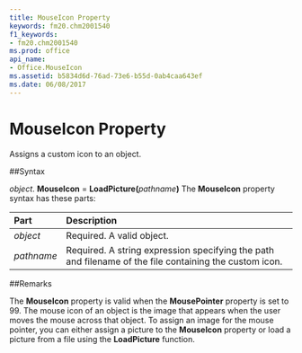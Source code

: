 ```yaml
---
title: MouseIcon Property
keywords: fm20.chm2001540
f1_keywords:
- fm20.chm2001540
ms.prod: office
api_name:
- Office.MouseIcon
ms.assetid: b5834d6d-76ad-73e6-b55d-0ab4caa643ef
ms.date: 06/08/2017
---
```



# MouseIcon Property



Assigns a custom icon to an object.

##Syntax

_object_. **MouseIcon** = **LoadPicture(**_pathname_**)**
The  **MouseIcon** property syntax has these parts:


|**Part**|**Description**|
|:-----|:-----|
| _object_|Required. A valid object.|
| _pathname_|Required. A string expression specifying the path and filename of the file containing the custom icon.|

##Remarks

The  **MouseIcon** property is valid when the **MousePointer** property is set to 99. The mouse icon of an object is the image that appears when the user moves the mouse across that object.
To assign an image for the mouse pointer, you can either assign a picture to the  **MouseIcon** property or load a picture from a file using the **LoadPicture** function.

